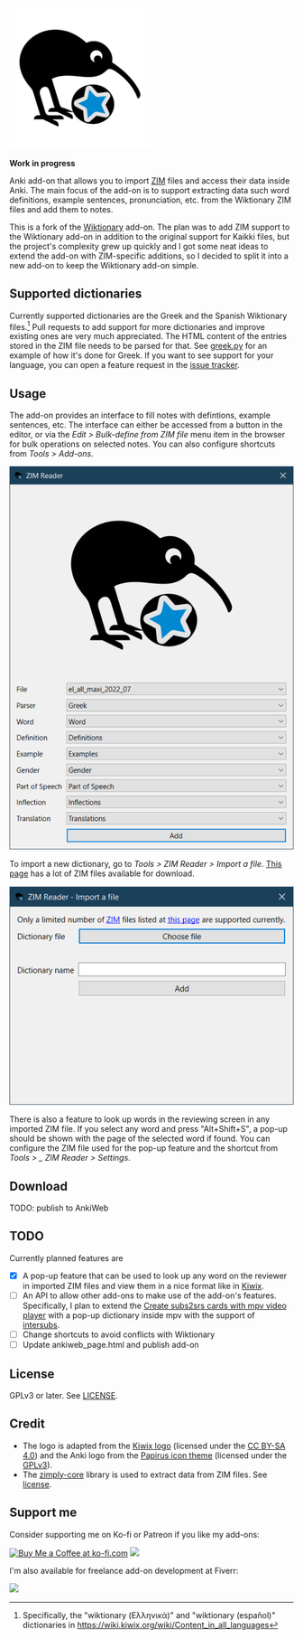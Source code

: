 <img src="./src/icons/logo.svg" width="250">

**Work in progress**

Anki add-on that allows you to import [ZIM](<https://en.wikipedia.org/wiki/ZIM_(file_format)>) files
and access their data inside Anki. The main focus of the add-on is to support extracting data such word definitions, example sentences, pronunciation, etc. from the Wiktionary ZIM files and add them to notes.

This is a fork of the [Wiktionary](https://github.com/abdnh/anki-wiktionary) add-on. The plan was to add ZIM support to the Wiktionary add-on in addition to the original support for Kaikki files, but the project's complexity grew up quickly
and I got some neat ideas to extend the add-on with ZIM-specific additions, so I decided to split it into a new add-on
to keep the Wiktionary add-on simple.

## Supported dictionaries

Currently supported dictionaries are the Greek and the Spanish Wiktionary files.[^1]
Pull requests to add support for more dictionaries and improve existing ones are very much appreciated. The HTML content of the entries stored in the ZIM file needs to be parsed for that. See [greek.py](./src/dictionaries/greek.py) for an example of how it's done for Greek.
If you want to see support for your language, you can open a feature request in the [issue tracker](https://github.com/abdnh/anki-zim-reader/issues).

## Usage

The add-on provides an interface to fill notes with defintions, example sentences, etc.
The interface can either be accessed from a button in the editor, or via the _Edit > Bulk-define from ZIM file_ menu
item in the browser for bulk operations on selected notes. You can also configure shortcuts from _Tools > Add-ons_.

<img src="./images/dialog.png" width="600">

To import a new dictionary, go to _Tools > ZIM Reader > Import a file_. [This page](https://wiki.kiwix.org/wiki/Content_in_all_languages) has a lot of ZIM files available for download.

<img src="./images/import_dialog.png" width="600">

There is also a feature to look up words in the reviewing screen in any imported ZIM file. If you select any word and press "Alt+Shift+S", a pop-up should be shown with the page of the selected word if found.
You can configure the ZIM file used for the pop-up feature and the shortcut from _Tools > _ ZIM Reader > Settings_.

## Download

TODO: publish to AnkiWeb

## TODO

Currently planned features are

- [x] A pop-up feature that can be used to look up any word on the reviewer in imported ZIM files and view them in a nice format like in [Kiwix](https://www.kiwix.org/).
- [ ] An API to allow other add-ons to make use of the add-on's features. Specifically, I plan to extend the [Create subs2srs cards with mpv video player](https://ankiweb.net/shared/info/1213145732) with a pop-up dictionary inside mpv with the support of [intersubs](https://github.com/abdnh/intersubs).
- [ ] Change shortcuts to avoid conflicts with Wiktionary
- [ ] Update ankiweb_page.html and publish add-on

## License

GPLv3 or later. See [LICENSE](./LICENSE).

## Credit

- The logo is adapted from the [Kiwix logo](https://en.wikipedia.org/wiki/File:Kiwix_logo_v3.svg) (licensed under the [CC BY-SA 4.0](https://creativecommons.org/licenses/by-sa/4.0/deed.en)) and the Anki logo from the [Papirus icon theme](https://github.com/PapirusDevelopmentTeam/papirus-icon-theme) (licensed under the [GPLv3](https://github.com/PapirusDevelopmentTeam/papirus-icon-theme/blob/master/LICENSE)).
- The [zimply-core](https://github.com/dylanmccall/zimply-core) library is used to extract data from ZIM files. See [license](https://github.com/dylanmccall/zimply-core/blob/master/LICENSE.txt).


## Support me

Consider supporting me on Ko-fi or Patreon if you like my add-ons:

<a href='https://ko-fi.com/U7U8AE997'><img height='36' src='https://cdn.ko-fi.com/cdn/kofi1.png?v=3' border='0' alt='Buy Me a Coffee at ko-fi.com' /></a> <a href="https://www.patreon.com/abdnh"><img height='36' src="https://i.imgur.com/mZBGpZ1.png"></a>

I'm also available for freelance add-on development at Fiverr:

<a href="https://www.fiverr.com/abd_nh/develop-an-anki-addon"><img height='36' src="https://i.imgur.com/0meG4dk.png"></a>

[^1]: Specifically, the "wiktionary (Ελληνικά)" and "wiktionary (español)" dictionaries in https://wiki.kiwix.org/wiki/Content_in_all_languages
